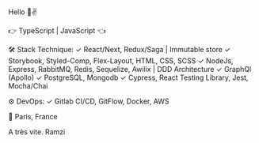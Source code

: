 Hello 🙂✌️ 

👉 TypeScript | JavaScript 👈

🛠 Stack Technique:
✓ React/Next, Redux/Saga | Immutable store
✓ Storybook, Styled-Comp, Flex-Layout, HTML, CSS, SCSS 
✓ NodeJs, Express, RabbitMQ, Redis, Sequelize, Awilix | DDD Architecture
✓ GraphQl (Apollo)
✓ PostgreSQL, Mongodb
✓ Cypress, React Testing Library, Jest, Mocha/Chai

⚙️ DevOps:
✓ Gitlab CI/CD, GitFlow, Docker, AWS

📍 Paris, France

A très vite.
Ramzi
